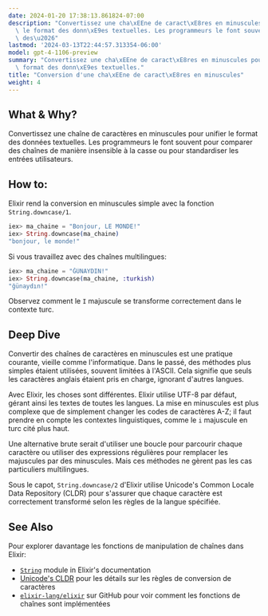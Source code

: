 ```yaml
---
date: 2024-01-20 17:38:13.861824-07:00
description: "Convertissez une cha\xEEne de caract\xE8res en minuscules pour unifier\
  \ le format des donn\xE9es textuelles. Les programmeurs le font souvent pour comparer\
  \ des\u2026"
lastmod: '2024-03-13T22:44:57.313354-06:00'
model: gpt-4-1106-preview
summary: "Convertissez une cha\xEEne de caract\xE8res en minuscules pour unifier le\
  \ format des donn\xE9es textuelles."
title: "Conversion d'une cha\xEEne de caract\xE8res en minuscules"
weight: 4
---
```


## What & Why?
Convertissez une chaîne de caractères en minuscules pour unifier le format des données textuelles. Les programmeurs le font souvent pour comparer des chaînes de manière insensible à la casse ou pour standardiser les entrées utilisateurs.

## How to:
Elixir rend la conversion en minuscules simple avec la fonction `String.downcase/1`. 

```elixir
iex> ma_chaine = "Bonjour, LE MONDE!"
iex> String.downcase(ma_chaine)
"bonjour, le monde!"
```

Si vous travaillez avec des chaînes multilingues:

```elixir
iex> ma_chaine = "ĞÜNAYDIN!"
iex> String.downcase(ma_chaine, :turkish)
"ğünaydın!"
```

Observez comment le `I` majuscule se transforme correctement dans le contexte turc.

## Deep Dive
Convertir des chaînes de caractères en minuscules est une pratique courante, vieille comme l'informatique. Dans le passé, des méthodes plus simples étaient utilisées, souvent limitées à l'ASCII. Cela signifie que seuls les caractères anglais étaient pris en charge, ignorant d'autres langues.

Avec Elixir, les choses sont différentes. Elixir utilise UTF-8 par défaut, gérant ainsi les textes de toutes les langues. La mise en minuscules est plus complexe que de simplement changer les codes de caractères A-Z; il faut prendre en compte les contextes linguistiques, comme le `i` majuscule en turc cité plus haut.

Une alternative brute serait d'utiliser une boucle pour parcourir chaque caractère ou utiliser des expressions régulières pour remplacer les majuscules par des minuscules. Mais ces méthodes ne gèrent pas les cas particuliers multilingues.

Sous le capot, `String.downcase/2` d'Elixir utilise Unicode's Common Locale Data Repository (CLDR) pour s'assurer que chaque caractère est correctement transformé selon les règles de la langue spécifiée.

## See Also
Pour explorer davantage les fonctions de manipulation de chaînes dans Elixir:

- [`String`](https://hexdocs.pm/elixir/String.html) module in Elixir's documentation
- [Unicode's CLDR](http://cldr.unicode.org/) pour les détails sur les règles de conversion de caractères
- [`elixir-lang/elixir`](https://github.com/elixir-lang/elixir) sur GitHub pour voir comment les fonctions de chaînes sont implémentées

